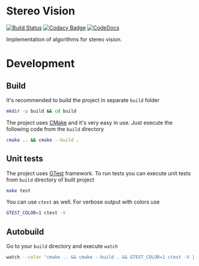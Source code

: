 # Stereo Vision

[![Build Status](https://api.travis-ci.org/char-lie/stereo-vision.svg?branch=master)](https://travis-ci.org/char-lie/stereo-vision)
[![Codacy Badge](https://api.codacy.com/project/badge/Grade/3327c65e99614089818a06dede511750)](https://www.codacy.com/app/char-lie/stereo-vision?utm_source=github.com&amp;utm_medium=referral&amp;utm_content=char-lie/stereo-vision&amp;utm_campaign=Badge_Grade)
[![CodeDocs](https://codedocs.xyz/char-lie/stereo-vision.svg)](https://codedocs.xyz/char-lie/stereo-vision/)

Implementation of algorithms for stereo vision.

# Development

## Build

It's recommended to build the project in separate `build` folder

```bash
mkdir -p build && cd build
```

The project uses [CMake](https://cmake.org/) and it's very easy in use.
Just execute the following code from the `build` directory

```bash
cmake .. && cmake --build .
```

## Unit tests

The project uses [GTest](https://github.com/google/googletest) framework.
To run tests you can execute unit tests from `build` directory of built project

```bash
make test
```

You can use `ctest` as well.
For verbose output with colors use

```bash
GTEST_COLOR=1 ctest -V
```

## Autobuild

Go to your `build` directory and execute `watch`

```bash
watch --color "cmake .. && cmake --build . && GTEST_COLOR=1 ctest -V | tail"
```
